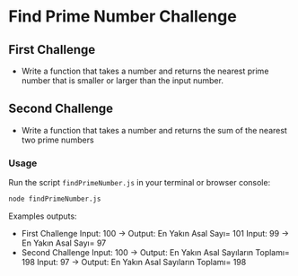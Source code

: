 # Find Prime Number Challenge

## First Challenge

- Write a function that takes a number and returns the nearest prime number that is smaller or larger than the input number.

## Second Challenge

- Write a function that takes a number and returns the sum of the nearest two prime numbers

 ### Usage

Run the script `findPrimeNumber.js` in your terminal or browser console:

```sh
node findPrimeNumber.js
```

Examples outputs:
- First Challenge
Input: 100 -> Output: En Yakın Asal Sayı= 101
Input: 99 -> En Yakın Asal Sayı= 97
- Second Challenge
Input: 100 -> Output: En Yakın Asal Sayıların Toplamı= 198
Input: 97 -> Output: En Yakın Asal Sayıların Toplamı= 198

